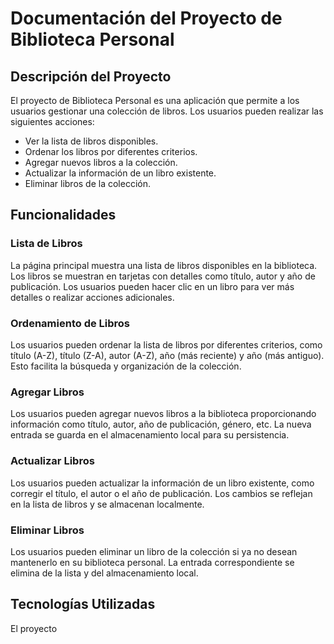 # Documentación del Proyecto de Biblioteca Personal

## Descripción del Proyecto

El proyecto de Biblioteca Personal es una aplicación que permite a los usuarios gestionar una colección de libros. Los usuarios pueden realizar las siguientes acciones:

- Ver la lista de libros disponibles.
- Ordenar los libros por diferentes criterios.
- Agregar nuevos libros a la colección.
- Actualizar la información de un libro existente.
- Eliminar libros de la colección.

## Funcionalidades

### Lista de Libros

La página principal muestra una lista de libros disponibles en la biblioteca. Los libros se muestran en tarjetas con detalles como título, autor y año de publicación. Los usuarios pueden hacer clic en un libro para ver más detalles o realizar acciones adicionales.

### Ordenamiento de Libros

Los usuarios pueden ordenar la lista de libros por diferentes criterios, como título (A-Z), título (Z-A), autor (A-Z), año (más reciente) y año (más antiguo). Esto facilita la búsqueda y organización de la colección.

### Agregar Libros

Los usuarios pueden agregar nuevos libros a la biblioteca proporcionando información como título, autor, año de publicación, género, etc. La nueva entrada se guarda en el almacenamiento local para su persistencia.

### Actualizar Libros

Los usuarios pueden actualizar la información de un libro existente, como corregir el título, el autor o el año de publicación. Los cambios se reflejan en la lista de libros y se almacenan localmente.

### Eliminar Libros

Los usuarios pueden eliminar un libro de la colección si ya no desean mantenerlo en su biblioteca personal. La entrada correspondiente se elimina de la lista y del almacenamiento local.

## Tecnologías Utilizadas

El proyecto
